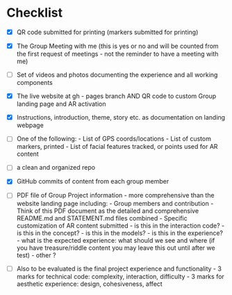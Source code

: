 # Checklist

- [x] QR code submitted for printing (markers submitted for printing)
   
- [x] The Group Meeting with me (this is yes or no and will be counted from the first request of meetings - not the     reminder to have a meeting with me)

- [ ] Set of videos and photos documenting the experience and all working components

- [x] The live website at gh - pages branch AND QR code to custom Group landing page and AR activation
   
- [x] Instructions, introduction, theme, story etc. as documentation on landing webpage

- [ ] One of the following:
      -  List of GPS coords/locations
      -  List of custom markers, printed
      -  List of facial features tracked, or points used for AR content

- [ ] a clean and organized repo

- [x] GitHub commits of content from each group member

- [ ] PDF file of Group Project information - more comprehensive than the website landing page including:
       - Group members and contribution
       - Think of this PDF document as the detailed and comprehensive README.md and STATEMENT.md files combined
       - Specific customization of AR content submitted
           - is this in the interaction code?
           - is this in the concept?
           - is this in the models?
           - is this in the experience?
           - what is the expected experience: what should we see and where (if you have treasure/riddle content you may leave this out until after we test)
           - other ?
           
- [ ] Also to be evaluated is the final project experience and functionality
       - 3 marks for technical code: complexity, interaction, difficulty
       - 3 marks for aesthetic experience: design, cohesiveness, affect
